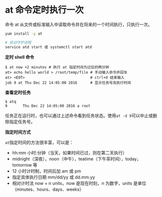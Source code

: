 # at 命令定时执行一次

命令 at 从文件或标准输入中读取命令并在将来的一个时间执行，只执行一次。

```bash
yum install -y at

# 启动守护进程
service atd start 或 systemctl start atd
```

**定时 shell 命令**

```
$ at now +2 minutes # 执行 at 指定时间为过后的两分钟
at> echo hello world > /root/temp/file # 手动输入命令并回车
at> <EOT>                              # ctrl+d 结束输入
job 9 at Thu Dec 22 14:05:00 2016      # 显示任务号及执行时间
```

**查看定时任务**

```
$ atq
9       Thu Dec 22 14:05:00 2016 a root
```

任务正在运行时，也可以通过上述命令看到任务状态。使用`at -d 9`可以中止或删除指定任务号。

**指定时间方式**

`at`指定时间的方法很丰富，可以是：
- hh:mm 小时:分钟（当天，如果时间已过，则在第二天执行）
- midnight（深夜），noon（中午），teatime（下午茶时间），today，tomorrow 等
- 12 小时计时制，时间后加 am 或 pm
- 指定具体执行日期 mm/dd/yy 或 dd.mm.yy
- 相对计时法 now + n units，now 是现在时刻，n 为数字，units 是单位（minutes、hours、days、weeks）

